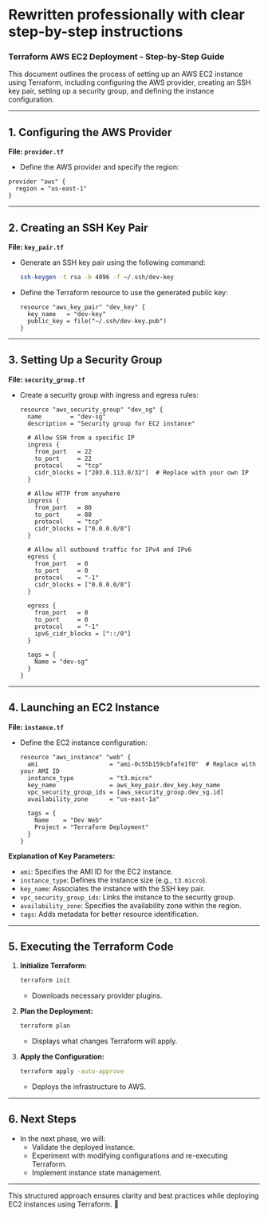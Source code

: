 # Rewritten professionally with clear step-by-step instructions  

### **Terraform AWS EC2 Deployment - Step-by-Step Guide**  

This document outlines the process of setting up an AWS EC2 instance using Terraform, including configuring the AWS provider, creating an SSH key pair, setting up a security group, and defining the instance configuration.

---

## **1. Configuring the AWS Provider**  
**File: `provider.tf`**  

- Define the AWS provider and specify the region:  

```hcl
provider "aws" {
  region = "us-east-1"
}
```

---

## **2. Creating an SSH Key Pair**  
**File: `key_pair.tf`**  

- Generate an SSH key pair using the following command:  

  ```bash
  ssh-keygen -t rsa -b 4096 -f ~/.ssh/dev-key
  ```

- Define the Terraform resource to use the generated public key:  

  ```hcl
  resource "aws_key_pair" "dev_key" {
    key_name   = "dev-key"
    public_key = file("~/.ssh/dev-key.pub")
  }
  ```

---

## **3. Setting Up a Security Group**  
**File: `security_group.tf`**  

- Create a security group with ingress and egress rules:  

  ```hcl
  resource "aws_security_group" "dev_sg" {
    name        = "dev-sg"
    description = "Security group for EC2 instance"

    # Allow SSH from a specific IP
    ingress {
      from_port   = 22
      to_port     = 22
      protocol    = "tcp"
      cidr_blocks = ["203.0.113.0/32"]  # Replace with your own IP
    }

    # Allow HTTP from anywhere
    ingress {
      from_port   = 80
      to_port     = 80
      protocol    = "tcp"
      cidr_blocks = ["0.0.0.0/0"]
    }

    # Allow all outbound traffic for IPv4 and IPv6
    egress {
      from_port   = 0
      to_port     = 0
      protocol    = "-1"
      cidr_blocks = ["0.0.0.0/0"]
    }

    egress {
      from_port   = 0
      to_port     = 0
      protocol    = "-1"
      ipv6_cidr_blocks = ["::/0"]
    }

    tags = {
      Name = "dev-sg"
    }
  }
  ```

---

## **4. Launching an EC2 Instance**  
**File: `instance.tf`**  

- Define the EC2 instance configuration:

  ```hcl
  resource "aws_instance" "web" {
    ami                    = "ami-0c55b159cbfafe1f0"  # Replace with your AMI ID
    instance_type          = "t3.micro"
    key_name               = aws_key_pair.dev_key.key_name
    vpc_security_group_ids = [aws_security_group.dev_sg.id]
    availability_zone      = "us-east-1a"

    tags = {
      Name    = "Dev Web"
      Project = "Terraform Deployment"
    }
  }
  ```

**Explanation of Key Parameters:**
- `ami`: Specifies the AMI ID for the EC2 instance.
- `instance_type`: Defines the instance size (e.g., `t3.micro`).
- `key_name`: Associates the instance with the SSH key pair.
- `vpc_security_group_ids`: Links the instance to the security group.
- `availability_zone`: Specifies the availability zone within the region.
- `tags`: Adds metadata for better resource identification.

---

## **5. Executing the Terraform Code**  

1. **Initialize Terraform:**  
   ```bash
   terraform init
   ```
   - Downloads necessary provider plugins.

2. **Plan the Deployment:**  
   ```bash
   terraform plan
   ```
   - Displays what changes Terraform will apply.

3. **Apply the Configuration:**  
   ```bash
   terraform apply -auto-approve
   ```
   - Deploys the infrastructure to AWS.

---

## **6. Next Steps**  

- In the next phase, we will:
  - Validate the deployed instance.
  - Experiment with modifying configurations and re-executing Terraform.
  - Implement instance state management.

---

This structured approach ensures clarity and best practices while deploying EC2 instances using Terraform. 🚀
